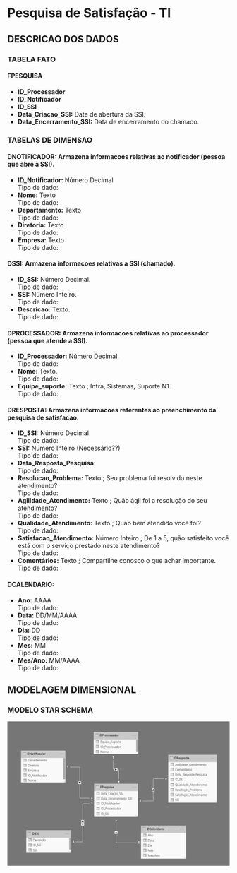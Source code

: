 # Pesquisa de Satisfação - TI

## DESCRICAO DOS DADOS

### TABELA FATO

#### FPESQUISA
* **ID_Processador**
* **ID_Notificador**
* **ID_SSI**
* **Data_Criacao_SSI:** Data de abertura da SSI.<br>
* **Data_Encerramento_SSI:** Data de encerramento do chamado.<br>

### TABELAS DE DIMENSAO

#### DNOTIFICADOR: Armazena informacoes relativas ao notificador (pessoa que abre a SSI).<br>
* **ID_Notificador:** Número Decimal<br>
   Tipo de dado:
* **Nome:** Texto<br>
   Tipo de dado:
* **Departamento:** Texto<br>
   Tipo de dado:
* **Diretoria:** Texto<br>
   Tipo de dado:
* **Empresa:** Texto<br>
   Tipo de dado:

#### DSSI: Armazena informacoes relativas a SSI (chamado).<br>
* **ID_SSI:** Número Decimal.<br>
   Tipo de dado:
* **SSI:** Número Inteiro.<br>
   Tipo de dado:
* **Descricao:** Texto.<br>
   Tipo de dado:

#### DPROCESSADOR: Armazena informacoes relativas ao processador (pessoa que atende a SSI).<br>
* **ID_Processador:** Número Decimal.<br>
   Tipo de dado:
* **Nome:** Texto.<br>
   Tipo de dado:
* **Equipe_suporte:** Texto ; Infra, Sistemas, Suporte N1.<br>
   Tipo de dado:

#### DRESPOSTA: Armazena informacoes referentes ao preenchimento da pesquisa de satisfacao.<br>
* **ID_SSI:** Número Decimal<br>
   Tipo de dado:
* **SSI:** Número Inteiro (Necessário??)<br>
   Tipo de dado:
* **Data_Resposta_Pesquisa:** <br>
   Tipo de dado:
* **Resolucao_Problema:** Texto ; Seu problema foi resolvido neste atendimento? <br>
   Tipo de dado:
* **Agilidade_Atendimento:** Texto ; Quão ágil foi a resolução do seu atendimento?<br>
   Tipo de dado:
* **Qualidade_Atendimento:** Texto ; Quão bem atendido você foi?<br>
   Tipo de dado:
* **Satisfacao_Atendimento:** Número Inteiro ; De 1 a 5, quão satisfeito você está com o serviço prestado neste atendimento?<br>
   Tipo de dado:
* **Comentários:** Texto ; Compartilhe conosco o que achar importante.<br>
   Tipo de dado:


#### DCALENDARIO:
* **Ano:** AAAA<br>
   Tipo de dado:
* **Data:** DD/MM/AAAA<br>
   Tipo de dado:
* **Dia:** DD<br>
   Tipo de dado:
* **Mes:** MM<br>
   Tipo de dado:
* **Mes/Ano:** MM/AAAA<br>
   Tipo de dado:


## MODELAGEM DIMENSIONAL

### MODELO STAR SCHEMA

![Alt text](https://github.com/danielasalomao/pesquisa/blob/v1/Star_Schema.png)

